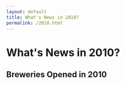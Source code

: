 ```yaml
---
layout: default
title: What's News in 2010?
permalink: /2010.html
---
```



# What's News in 2010?


## Breweries Opened in 2010




